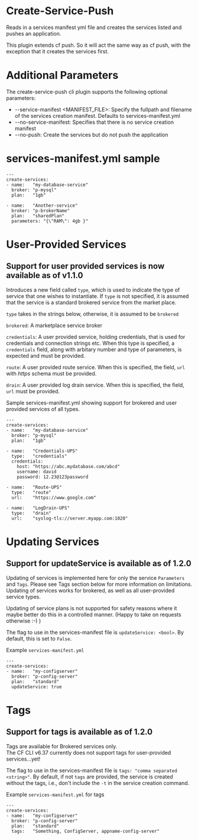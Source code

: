 # Create-Service-Push

Reads in a services manifest yml file and creates the services listed and pushes 
an application.

This plugin extends cf push. So it will act the same way as cf push, with the exception that it creates the services first.

# Additional Parameters
The create-service-push cli plugin supports the following optional parameters:

 * --service-manifest <MANIFEST_FILE>: Specify the fullpath and filename of the services creation manifest.  Defaults to services-manifest.yml
 * --no-service-manifest:              Specifies that there is no service creation manifest
 * --no-push:                          Create the services but do not push the application

# services-manifest.yml sample
```
---
create-services:
- name:   "my-database-service"
  broker: "p-mysql"
  plan:   "1gb"

- name:   "Another-service"
  broker: "p-brokerName"
  plan:   "sharedPlan"
  parameters: "{\"RAM\": 4gb }"
```

# User-Provided Services
## Support for user provided services is now available as of v1.1.0

Introduces a new field called `type`, which is used to indicate the type of service
that one wishes to instantiate.  If `type` is not specified, it is assumed that the service
is a standard brokered service from the market place.

`type` takes in the strings below, otherwise, it is assumed to be `brokered`

`brokered`:  A marketplace service broker

`credentials`: A user provided service, holding credentials, that is used for credentials and connection strings etc.  When this type is specified, a `credentials` field, along with arbitary number and type of parameters, is expected and must be provided.

`route`: A user provided route service. When this is specified, the field, `url` with *https* schema must be provided.

`drain`: A user provided log drain service. When this is specified, the field, `url` must be provided.


Sample services-manifest.yml showing support for brokered and user provided services of all types. 
```
---
create-services:
- name:   "my-database-service"
  broker: "p-mysql"
  plan:   "1gb"
  
- name:   "Credentials-UPS"
  type:   "credentials"
  credentials:
    host: "https://abc.mydatabase.com/abcd"
    username: david
    password: 12.23@123password
    
- name:   "Route-UPS"
  type:   "route"
  url:    "https://www.google.com"
  
- name:   "LogDrain-UPS"
  type:   "drain"
  url:    "syslog-tls://server.myapp.com:1020"
  ```

# Updating Services
## Support for updateService is available as of 1.2.0

Updating of services is implemented here for only the service `Parameters` and `Tags`. Please see Tags section below for more information on limitations. Updating of services works for brokered, as well as all user-provided service types.

Updating of service plans is not supported for safety reasons where it maybe better
do this in a controlled manner. (Happy to take on requests otherwise :-) )

The flag to use in the services-manifest file is `updateService: <bool>`.
By default, this is set to `False`. 

Example `services-manifest.yml`
```
---
create-services:
- name:   "my-configserver"
  broker: "p-config-server"
  plan:   "standard"
  updateService: true
```

# Tags
## Support for tags is available as of 1.2.0

Tags are available for Brokered services only.  
The CF CLI v6.37 currently does not support tags for user-provided services...yet!

The flag to use in the services-manifest file is `tags: "comma separated <string>"`.
By default, if not `tags` are provided, the service is created without the tags, i.e., don't include the `-t` in the service creation command. 

Example `services-manifest.yml` for tags

```
---
create-services:
- name:   "my-configserver"
  broker: "p-config-server"
  plan:   "standard"
  tags:   "Something, ConfigServer, appname-config-server"
```
